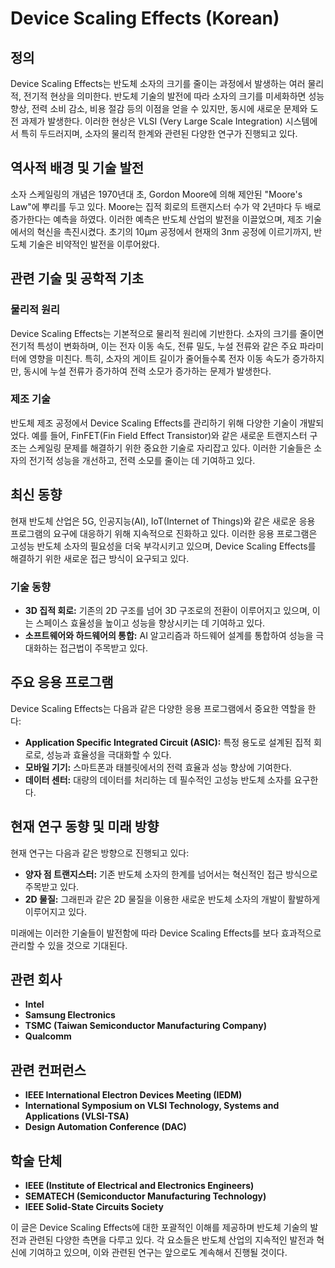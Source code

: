 # Device Scaling Effects (Korean)

## 정의

Device Scaling Effects는 반도체 소자의 크기를 줄이는 과정에서 발생하는 여러 물리적, 전기적 현상을 의미한다. 반도체 기술의 발전에 따라 소자의 크기를 미세화하면 성능 향상, 전력 소비 감소, 비용 절감 등의 이점을 얻을 수 있지만, 동시에 새로운 문제와 도전 과제가 발생한다. 이러한 현상은 VLSI (Very Large Scale Integration) 시스템에서 특히 두드러지며, 소자의 물리적 한계와 관련된 다양한 연구가 진행되고 있다.

## 역사적 배경 및 기술 발전

소자 스케일링의 개념은 1970년대 초, Gordon Moore에 의해 제안된 "Moore's Law"에 뿌리를 두고 있다. Moore는 집적 회로의 트랜지스터 수가 약 2년마다 두 배로 증가한다는 예측을 하였다. 이러한 예측은 반도체 산업의 발전을 이끌었으며, 제조 기술에서의 혁신을 촉진시켰다. 초기의 10μm 공정에서 현재의 3nm 공정에 이르기까지, 반도체 기술은 비약적인 발전을 이루어왔다.

## 관련 기술 및 공학적 기초

### 물리적 원리

Device Scaling Effects는 기본적으로 물리적 원리에 기반한다. 소자의 크기를 줄이면 전기적 특성이 변화하며, 이는 전자 이동 속도, 전류 밀도, 누설 전류와 같은 주요 파라미터에 영향을 미친다. 특히, 소자의 게이트 길이가 줄어들수록 전자 이동 속도가 증가하지만, 동시에 누설 전류가 증가하여 전력 소모가 증가하는 문제가 발생한다.

### 제조 기술

반도체 제조 공정에서 Device Scaling Effects를 관리하기 위해 다양한 기술이 개발되었다. 예를 들어, FinFET(Fin Field Effect Transistor)와 같은 새로운 트랜지스터 구조는 스케일링 문제를 해결하기 위한 중요한 기술로 자리잡고 있다. 이러한 기술들은 소자의 전기적 성능을 개선하고, 전력 소모를 줄이는 데 기여하고 있다.

## 최신 동향

현재 반도체 산업은 5G, 인공지능(AI), IoT(Internet of Things)와 같은 새로운 응용 프로그램의 요구에 대응하기 위해 지속적으로 진화하고 있다. 이러한 응용 프로그램은 고성능 반도체 소자의 필요성을 더욱 부각시키고 있으며, Device Scaling Effects를 해결하기 위한 새로운 접근 방식이 요구되고 있다.

### 기술 동향

- **3D 집적 회로:** 기존의 2D 구조를 넘어 3D 구조로의 전환이 이루어지고 있으며, 이는 스페이스 효율성을 높이고 성능을 향상시키는 데 기여하고 있다.
- **소프트웨어와 하드웨어의 통합:** AI 알고리즘과 하드웨어 설계를 통합하여 성능을 극대화하는 접근법이 주목받고 있다.

## 주요 응용 프로그램

Device Scaling Effects는 다음과 같은 다양한 응용 프로그램에서 중요한 역할을 한다:

- **Application Specific Integrated Circuit (ASIC):** 특정 용도로 설계된 집적 회로로, 성능과 효율성을 극대화할 수 있다.
- **모바일 기기:** 스마트폰과 태블릿에서의 전력 효율과 성능 향상에 기여한다.
- **데이터 센터:** 대량의 데이터를 처리하는 데 필수적인 고성능 반도체 소자를 요구한다.

## 현재 연구 동향 및 미래 방향

현재 연구는 다음과 같은 방향으로 진행되고 있다:

- **양자 점 트랜지스터:** 기존 반도체 소자의 한계를 넘어서는 혁신적인 접근 방식으로 주목받고 있다.
- **2D 물질:** 그래핀과 같은 2D 물질을 이용한 새로운 반도체 소자의 개발이 활발하게 이루어지고 있다.

미래에는 이러한 기술들이 발전함에 따라 Device Scaling Effects를 보다 효과적으로 관리할 수 있을 것으로 기대된다.

## 관련 회사

- **Intel**
- **Samsung Electronics**
- **TSMC (Taiwan Semiconductor Manufacturing Company)**
- **Qualcomm**

## 관련 컨퍼런스

- **IEEE International Electron Devices Meeting (IEDM)**
- **International Symposium on VLSI Technology, Systems and Applications (VLSI-TSA)**
- **Design Automation Conference (DAC)**

## 학술 단체

- **IEEE (Institute of Electrical and Electronics Engineers)**
- **SEMATECH (Semiconductor Manufacturing Technology)**
- **IEEE Solid-State Circuits Society** 

이 글은 Device Scaling Effects에 대한 포괄적인 이해를 제공하며 반도체 기술의 발전과 관련된 다양한 측면을 다루고 있다. 각 요소들은 반도체 산업의 지속적인 발전과 혁신에 기여하고 있으며, 이와 관련된 연구는 앞으로도 계속해서 진행될 것이다.